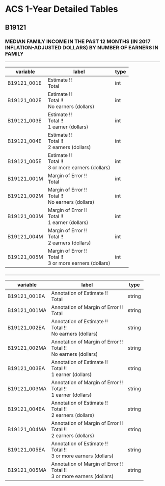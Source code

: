 # ACS 1-Year Detailed Tables

## B19121

### MEDIAN FAMILY INCOME IN THE PAST 12 MONTHS (IN 2017 INFLATION-ADJUSTED DOLLARS) BY NUMBER OF EARNERS IN FAMILY

___

| variable | label | type |
| ----- | ----- | ----- |
| B19121_001E | Estimate !!<br>Total | int |
| B19121_002E | Estimate !!<br>Total !!<br>No earners (dollars) | int |
| B19121_003E | Estimate !!<br>Total !!<br>1 earner (dollars) | int |
| B19121_004E | Estimate !!<br>Total !!<br>2 earners (dollars) | int |
| B19121_005E | Estimate !!<br>Total !!<br>3 or more earners (dollars) | int |
| B19121_001M | Margin of Error !!<br>Total | int |
| B19121_002M | Margin of Error !!<br>Total !!<br>No earners (dollars) | int |
| B19121_003M | Margin of Error !!<br>Total !!<br>1 earner (dollars) | int |
| B19121_004M | Margin of Error !!<br>Total !!<br>2 earners (dollars) | int |
| B19121_005M | Margin of Error !!<br>Total !!<br>3 or more earners (dollars) | int |
### 

___

| variable | label | type |
| ----- | ----- | ----- |
| B19121_001EA | Annotation of Estimate !!<br>Total | string |
| B19121_001MA | Annotation of Margin of Error !!<br>Total | string |
| B19121_002EA | Annotation of Estimate !!<br>Total !!<br>No earners (dollars) | string |
| B19121_002MA | Annotation of Margin of Error !!<br>Total !!<br>No earners (dollars) | string |
| B19121_003EA | Annotation of Estimate !!<br>Total !!<br>1 earner (dollars) | string |
| B19121_003MA | Annotation of Margin of Error !!<br>Total !!<br>1 earner (dollars) | string |
| B19121_004EA | Annotation of Estimate !!<br>Total !!<br>2 earners (dollars) | string |
| B19121_004MA | Annotation of Margin of Error !!<br>Total !!<br>2 earners (dollars) | string |
| B19121_005EA | Annotation of Estimate !!<br>Total !!<br>3 or more earners (dollars) | string |
| B19121_005MA | Annotation of Margin of Error !!<br>Total !!<br>3 or more earners (dollars) | string |

